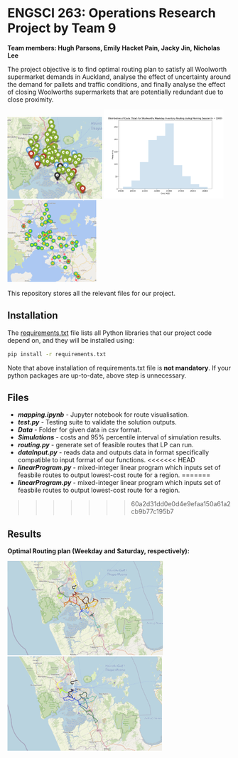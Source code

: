 # ENGSCI 263: Operations Research Project by Team 9
**Team members: Hugh Parsons, Emily Hacket Pain, Jacky Jin, Nicholas Lee**

The project objective is to find optimal routing plan to satisfy all Woolworth supermarket demands in Auckland, analyse the effect of uncertainty around the demand for pallets and traffic conditions, and finally analyse the effect of closing Woolworths supermarkets that are potentially redundant due to close proximity.

<p float="left">
  <img src="https://github.com/HughMungous/263_TEAM_9_PROJECT_2/blob/master/Visualisation/StoreLocations.png" width = 213>
  <img src="https://github.com/HughMungous/263_TEAM_9_PROJECT_2/blob/master/Visualisation/CostUncertainty.png" width=270>
  <img src="https://github.com/HughMungous/263_TEAM_9_PROJECT_2/blob/master/Visualisation/ShopClosureJustification.png" width=200>
</p>

This repository stores all the relevant files for our project.

## Installation 

The [requirements.txt](https://github.com/HughMungous/263_TEAM_9_PROJECT_2/blob/master/requirements.txt) file lists all Python libraries that our project code depend on, and they will be installed using:

```bash
pip install -r requirements.txt
```

Note that above installation of requirements.txt file is **not mandatory**. If your python packages are up-to-date, above step is unnecessary. 

## Files  

- ***mapping.ipynb*** - Jupyter notebook for route visualisation. 
- ***test.py*** - Testing suite to validate the solution outputs. 
- ***Data*** - Folder for given data in csv format. 
- ***Simulations*** - costs and 95% percentile interval of simulation results. 
- ***routing.py*** - generate set of feasible routes that LP can run.
- ***dataInput.py*** - reads data and outputs data in format specifically compatible to input format of our functions. 
<<<<<<< HEAD
- ***linearProgram.py*** - mixed-integer linear program which inputs set of feasbile routes to output lowest-cost route for a region. 
=======
- ***linearProgram.py*** - mixed-integer linear program which inputs set of feasbile routes to output lowest-cost route for a region.
>>>>>>> 60a2d31dd0e0d4e9efaa150a61a2cb9b77c195b7

## Results

**Optimal Routing plan (Weekday and Saturday, respectively):**
<p float="left">
  <img src="https://github.com/HughMungous/263_TEAM_9_PROJECT_2/blob/master/Visualisation/WeekdayOptimalRoute.png?raw=true" width =350>
  <img src="https://github.com/HughMungous/263_TEAM_9_PROJECT_2/blob/master/Visualisation/SaturdayOptimalRoute.png?raw=true" width=348>
</p>
